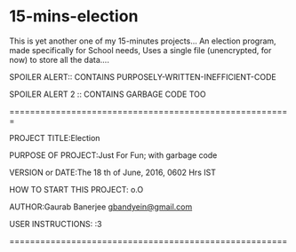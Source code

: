 # 15-mins-election
This is yet another one of my 15-minutes projects...
An election program, made specifically for School needs,
Uses a single file (unencrypted, for now) to store all the data....

SPOILER ALERT:: CONTAINS PURPOSELY-WRITTEN-INEFFICIENT-CODE

SPOILER ALERT 2 :: CONTAINS GARBAGE CODE TOO



=======================================================



PROJECT TITLE:Election  

PURPOSE OF PROJECT:Just For Fun; with garbage code

VERSION or DATE:The 18 th of June, 2016, 0602 Hrs IST

HOW TO START THIS PROJECT: o.O

AUTHOR:Gaurab Banerjee <gbandyein@gmail.com>

USER INSTRUCTIONS: :3


======================================================
